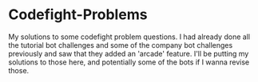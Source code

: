 # Codefight-Problems
My solutions to some codefight problem questions. I had already done all the tutorial bot challenges and some of the company bot challenges previously and saw that they added an 'arcade' feature. I'll be putting my solutions to those here, and potentially some of the bots if I wanna revise those.

